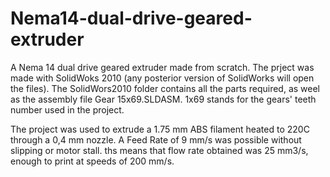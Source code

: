# Nema14-dual-drive-geared-extruder
A Nema 14 dual drive geared extruder made from scratch. The prject was made with SolidWoks 2010 
(any posterior version of SolidWorks will open the files). The SolidWors2010 folder contains all the parts required,
as weel as the assembly file Gear 15x69.SLDASM. 1x69 stands for the gears' teeth number used in the project.  

The project was used to extrude a 1.75 mm ABS filament heated to 220C through a 0,4 mm nozzle. A Feed Rate of 9 mm/s
was possible without slipping or motor stall. ths means that flow rate obtained was 25 mm3/s, enough to print at 
speeds of 200 mm/s.
